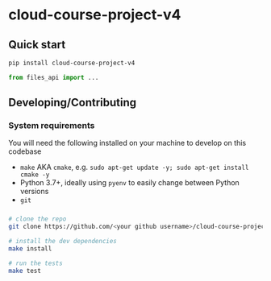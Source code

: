 # cloud-course-project-v4

## Quick start

```bash
pip install cloud-course-project-v4
```

```python
from files_api import ...
```

## Developing/Contributing

### System requirements

You will need the following installed on your machine to develop on this codebase

- `make` AKA `cmake`, e.g. `sudo apt-get update -y; sudo apt-get install cmake -y`
- Python 3.7+, ideally using `pyenv` to easily change between Python versions
- `git`

### 

```bash
# clone the repo
git clone https://github.com/<your github username>/cloud-course-project-v4.git

# install the dev dependencies
make install

# run the tests
make test
```
